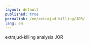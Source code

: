 ```yaml
---
layout: default
published: true
permalink: /en/extrajud-killing/JOR/
lang: en
---
```


extrajud-killing analysis JOR
